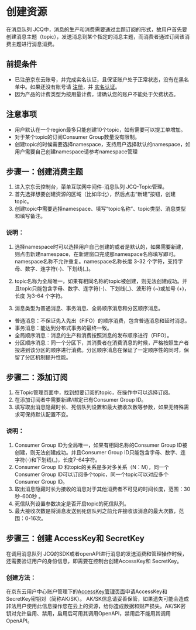 # 创建资源
在消息队列 JCQ中，消息的生产和消费需要通过主题订阅的形式，故用户首先要创建消息主题（topic），发送消息到某个指定的消息主题，而消费者通过订阅该消费主题进行消息消费。

## 前提条件
- 已注册京东云账号，并完成实名认证，且保证账户处于正常状态，没有在黑名单中。如果还没有账号请 [注册](https://user.jdcloud.com/register)，并 [实名认证](https://uc.jdcloud.com/account/certify)。
- 因为产品的计费类型为按用量计费，请确认您的账户不能处于欠费状态。

## 注意事项
- 用户默认在一个region最多只能创建10个topic，如有需要可以提工单增加。
- 对于某个topic的订阅Consumer Group数量没有限制。
- 创建topic的时候需要选择namespace，支持用户选择默认的namespace，如用户需要自己创建namespace请参考namespace管理

## 步骤一：创建消费主题

1. 进入京东云控制台，菜单互联网中间件-消息队列 JCQ-Topic管理。
2. 首先选择想要创建资源的区域（比如华北），然后点击“新建”按钮，创建topic。
3. 创建topic中需要选择namespace、填写“topic名称”、topic类型、消息类型和填写备注。

### 说明：

1. 选择namespace时可以选择用户自己创建的或者是默认的，如果需要新建，则点击新建namespace，在新建窗口完成那namespace名称填写即可。namespace名称不允许重复。namespace名称长度 3-32 个字符，支持字母、数字、连字符(-)、下划线(_)。

2. topic名称为全局唯一，如果有相同名称的topic被创建，则无法创建成功。并且topic只能包含字母、数字、连字符(-)、下划线(_)、波形符 (~)或加号 (+)，长度 为3-64 个字符。
3. 消息类型为普通消息、事务消息、全局顺序消息和分区顺序消息。

- 普通消息：不保证先入先出（FIFO）的顺序消费，包含普通消息和延时消息。
- 事务消息：能达到分布式事务的最终一致。
- 全局顺序消息：消息的生产和消费按照消息的发布顺序进行（FIFO）。
- 分区顺序消息：同一个分区下，其消费者在消费消息的时候，严格按照生产者投递到该分区的顺序进行消费。分区顺序消息在保证了一定顺序性的同时，保留了分区机制提升性能。

## 步骤二：添加订阅

1. 在Topic管理页面中，找到想要订阅的topic，在操作中可以选择订阅。
2. 在添加订阅者中需要新建/绑定已有Consumer Group ID。
3. 填写取出消息隐藏时长、死信队列设置和最大接收次数等参数，如果无特殊需求可保持默认配置不变。

### 说明：

1. Consumer Group ID为全局唯一，如果有相同名称的Consumer Group ID被创建，则无法创建成功。并且Consumer Group ID只能包含字母、数字、连字符(-)和下划线(_)，长度7-64字符。
2. Consumer Group ID 和topic的关系是多对多关系（N：M），同一个Consumer Group ID可以订阅多个topic，同一个topic可以对应多个Consumer Group ID。
3. 取出消息隐藏时长为接收的消息对于其他消费者不可见的时间长度，范围：30秒-600秒 。
4. 死信队列设置参数决定是否开启topic的死信队列。
5. 最大接收次数是将消息发送到死信队列之前允许接收该消息的最大次数，范围：0-16次。

## 步骤三：创建 AccessKey和 SecretKey
在调用消息队列 JCQ的SDK或者openAPI进行消息的发送消费和管理操作时候，还需要验证用户的身份信息，即需要在控制台创建AccessKey和 SecretKey。
### 创建方法：
在京东云用户中心账户管理下的[AccessKey管理页面](https://uc.jdcloud.com/account/accesskey)申请AccessKey和SecretKey密钥对（简称AK/SK）。
AK/SK信息请妥善保管，如果遗失可能会造成非法用户使用此信息操作您在云上的资源，给你造成数据和财产损失。AK/SK密钥对允许启用、禁用，启用后可用其调用OpenAPI，禁用后不能用其调用OpenAPI。
